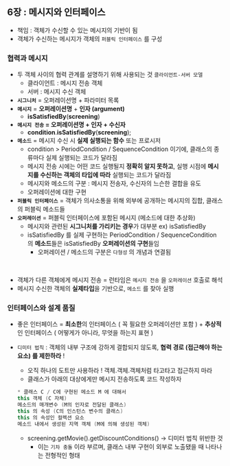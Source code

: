 ## 6장 : 메시지와 인터페이스

- 책임 : 객체가 수신할 수 있는 메시지의 기반이 됨
- 객체가 수신하는 메시지가 객체의 `퍼블릭 인터페이스` 를 구성

### 협력과 메시지

- 두 객체 사이의 협력 관계를 설명하기 위해 사용되는 것 `클라이언트-서버 모델`
    - 클라이언트 : 메시지 전송 객체
    - 서버 : 메시지 수신 객체
- **`시그니처`** = 오퍼레이션명 + 파라미터 목록
- **`메시지`** = **오퍼레이션명** + **인자 (argument)**
    - **isSatisfiedBy**(**screening**)
- **`메시지 전송` = 오퍼레이션명 + 인자 + 수신자**
    - **condition**.**isSatisfiedBy**(**screening**);
- **`메소드`** = 메시지 수신 시 **실제 실행되는 함수** 또는 프로시저
    - condition > PeriodCondition / SequenceCondition 이기에, 클래스의 종류마다 실제 실행되는 코드가 달라짐
    - 메시지 전송 시에는 어떤 코드 실행될지 **정확히 알지 못하고**, 실행 시점에 **메시지를 수신하는 객체의 타입에 따라** 실행되는 코드가 달라짐
    - 메시지와 메소드의 구분 : 메시지 전송자, 수신자의 느슨한 결합을 유도
    - 오퍼레이션에 대한 구현
- **`퍼블릭 인터페이스`** = 객체가 의사소통을 위해 외부에 공개하는 메시지의 집합, 클래스의 퍼블릭 메소드들
- **`오퍼레이션`** = 퍼블릭 인터페이스에 포함된 메시지 (메소드에 대한 추상화)
    - 메시지와 관련된 **시그니처를 가리키는 경우**가 대부분  ex) isSatisfiedBy
    - isSatisfiedBy 를 실제 구현하는 PeriodCondition / SequenceCondition 의 **메소드**들은 isSatisfiedBy **오퍼레이션의 구현**들임
        - 오퍼레이션 / 메소드의 구분은 `다형성` 의 개념과 연결됨
<br>

- 객체가 다른 객체에게 메시지 전송 = 런타임은 `메시지 전송` 을 `오퍼레이션` 호출로 해석
- 메시지 수신한 객체의 **실제타입**을 기반으로, `메소드` 를 찾아 실행


### 인터페이스와 설계 품질

- 좋은 인터페이스 
= **최소한**의 인터페이스 ( 꼭 필요한 오퍼레이션만 포함 ) + **추상적**인 인터페이스 (  어떻게가 아니라, 무엇을 하는지 표현 )
- `디미터 법칙` : 객체의 내부 구조에 강하게 결합되지 않도록, **협력 경로 (접근해야 하는 요소) 를 제한하라** !
    - 오직 하나의 도트만 사용하라 ! 객체.객체.객체처럼 타고타고 접근하지 마라
    - 클래스가 아래의 대상에게만 메시지 전송하도록 코드 작성하자
    
    ```java
    * 클래스 C / C에 구현된 메소드 M 에 대해서
    this 객체 (C 자체)
    메소드의 매개변수 (M의 인자로 전달된 클래스)
    this 의 속성 (C의 인스턴스 변수의 클래스)
    this 의 속성인 컬렉션 요소 
    메소드 내에서 생성된 지역 객체 (M에 의해 생성된 객체)
    ```
    
    - screening.getMovie().getDiscountConditions() → 디미터 법칙 위반한 것
        - 이는 `기차 충돌` 이라 부르며, 클래스 내부 구현이 외부로 노출됐을 때 나타나는 전형적인 형태
